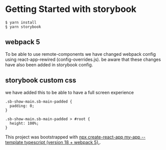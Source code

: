 # Getting Started with storybook

```
$ yarn install
§ yarn storybook
```

## webpack 5

To be able to use remote-components we have changed webpack config using react-app-rewired (config-overrides.js). be aware that these changes have also been added in storybook config.

## storybook custom css

we have added this to be able to have a full screen experience

```
.sb-show-main.sb-main-padded {
  padding: 0;
}

.sb-show-main.sb-main-padded > #root {
  height: 100%;
}
```

This project was bootstrapped with [npx create-react-app my-app --template typescript (version 18 + webpack 5).](https://github.com/facebook/create-react-app).
